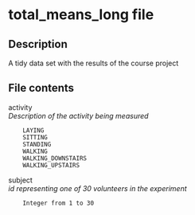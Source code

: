 # total_means_long file
## Description  
A tidy data set with the results of the course project  
## File contents  
activity        
*Description of the activity being measured*    
        
        LAYING  
        SITTING    
        STANDING  
        WALKING  
        WALKING_DOWNSTAIRS  
        WALKING_UPSTAIRS  

subject  
*id representing one of 30 volunteers in the experiment*  

        Integer from 1 to 30  


